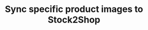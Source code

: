 ---
title: "Sync specific product images to Stock2Shop"
name: "sourcemeta_isync"
key: "image_field_map"
description: "Field mapping between S2S and iSync for images, use '{{}}' signs to note variable, otherwise string will be treated as literal"
user_friendly_description: "Define which fields in iSync contains images that need to be synced to Stock2Shop. You can sync more than one image."
default: "[
{
&quot;image&quot;: {
&quot;image&quot;: &quot;http://example.com/{{CustomField8}}&quot;,
&quot;image_id&quot;: &quot;{{CustomField8}}&quot;,
&quot;action&quot;: &quot;I&quot;
},
&quot;source&quot;: {
&quot;source_product_code&quot;: &quot;{{JobProductID}}&quot;,
&quot;source_variant_code&quot;: &quot;{{ProductStockID}}&quot;
}
},
{
&quot;image&quot;: {
&quot;image&quot;: &quot;http://example.com/{{CustomField9}}&quot;,
&quot;image_id&quot;: &quot;{{CustomField9}}&quot;,
&quot;action&quot;: &quot;I&quot;
},
&quot;source&quot;: {
&quot;source_product_code&quot;: &quot;{{JobProductID}}&quot;,
&quot;source_variant_code&quot;: &quot;{{ProductStockID}}&quot;
}
}
]"
values: []
tags: [sourcemeta,isync]
type: "meta"
process: "products"
headless: true
---